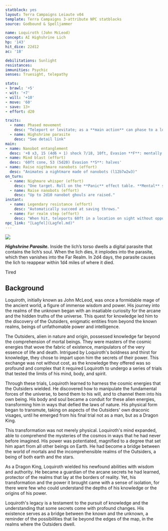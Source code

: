 ```yaml
---
statblock: yes
layout: Terra Campaigns Leiaute v04
template: Terra Campaigns 3-attribute NPC statblocks
source: Godbound & Spelljammer

name: Loquiroth (John McLeod)
concept: AI Highshrine Lich
hp: '143'
hit_dice: 22d12
ac: '18'

debilitations: Sunlight
resistances: 
immunities: Psychic
senses: Truesight, telepathy

stats:
- brawl: '+5'
- wit: '+7'
- will: '+10'
- move: '60'
- save: 13+
- effort: d20

traits:
  - name: Phased movement
    desc: "Teleport or levitate; as a **main action** can phase to a location within one mile"
  - name: Highshrine parasite
    desc: "See detail link"
main:
- name: Nanobot entanglement
  desc: '+8 x3, 15 (4d6 + 1) shock 7/18, 10ft, Evasion **F**: mentally grappled'
- name: Mind blast (effort)
  desc: '60ft cone, 53 (5d20) Evasion **S**: halves'
- name: Raise nigthmare nanobots (effort)
  desc: "Animates a nightmare made of nanobots (l12b7w2w3)"
on_turn:
  - name: Nighmare whisper (effort)
    desc: "One target. Roll on the **Panic** effect table. **Mental** save negates."
  - name: Raise nanobots (effort)
    desc: "Up to 2d10 nanobot ghouls are raised."
instant:
  - name: Legendary resistance (effort)
    desc: "Automatically succeed at saving throws."
  - name: Far realm step (effort)
    desc: "When hit, teleports 60ft in a location on sight without opportunity attack."
npc_link: "[Lagfel](Lagfel.md)"
---
```


![](https://i.imgur.com/ylmcIHl.png)


**_Highshrine Parasite._** Inside the lich’s torso dwells a digital parasite that contains the lich’s soul. When the lich dies, it implodes into the parasite, which then vanishes into the Far Realm. In 2d4 days, the parasite causes the lich to reappear within 1d4 miles of where it died.

Tired
## Background

Loquiroth, initially known as John McLeod, was once a formidable mage of the ancient world, a figure of immense wisdom and power. His journey into the realms of the unknown began with an insatiable curiosity for the arcane and the hidden truths of the universe. This quest for knowledge led him to the discovery of the Outsiders, enigmatic entities from beyond the known realms, beings of unfathomable power and intelligence.

The Outsiders, alien in nature and origin, possessed knowledge far beyond the comprehension of mortal beings. They were masters of the cosmic energies that wove the fabric of existence, manipulators of the very essence of life and death. Intrigued by Loquiroth's boldness and thirst for knowledge, they chose to impart upon him the secrets of their power. This exchange was not without cost, as the knowledge they offered was so profound and complex that it required Loquiroth to undergo a series of trials that tested the limits of his mind, body, and spirit.

Through these trials, Loquiroth learned to harness the cosmic energies that the Outsiders wielded. He discovered how to manipulate the fundamental forces of the universe, to bend them to his will, and to channel them into his own being. His body and soul became a conduit for these alien energies, transforming him in ways that defied the laws of nature. His physical form began to transmute, taking on aspects of the Outsiders' own draconic visages, until he emerged from his final trial not as a man, but as a Dragon King.

This transformation was not merely physical. Loquiroth's mind expanded, able to comprehend the mysteries of the cosmos in ways that he had never before imagined. His power was potentiated, magnified to a degree that set him apart from all other beings on Earth. He had become a bridge between the world of mortals and the incomprehensible realms of the Outsiders, a being of both earth and the stars.

As a Dragon King, Loquiroth wielded his newfound abilities with wisdom and authority. He became a guardian of the arcane secrets he had learned, protector of the realms that lay at the borders of reality. Yet, his transformation and the power it brought came with a sense of isolation, for there were few who could understand the depths of his knowledge or the origins of his power.

Loquiroth's legacy is a testament to the pursuit of knowledge and the understanding that some secrets come with profound changes. His existence serves as a bridge between the known and the unknown, a reminder of the possibilities that lie beyond the edges of the map, in the realms where the Outsiders dwell.